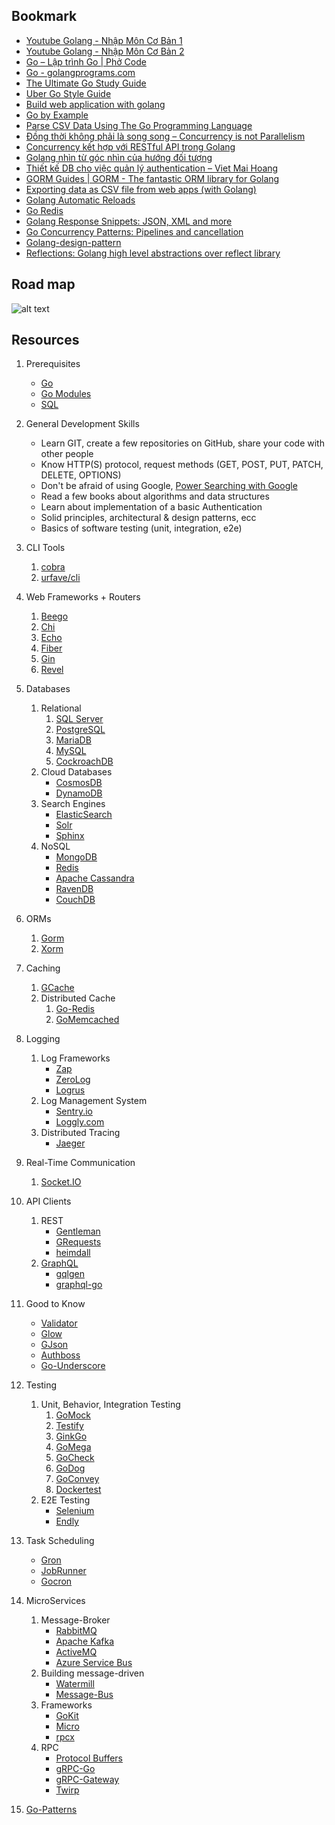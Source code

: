 ## Bookmark
- [Youtube Golang - Nhập Môn Cơ Bản 1](https://www.youtube.com/watch?v=E8N7d479z3E)
- [Youtube Golang - Nhập Môn Cơ Bản 2](https://www.youtube.com/watch?v=DH4Yv7uSCco)
- [Go – Lập trình Go | Phở Code](https://phocode.com/golang/go-lap-trinh-go/)
- [Go - golangprograms.com](http://golangprograms.com)
- [The Ultimate Go Study Guide](https://github.com/ardanlabs/gotraining-studyguide)
- [Uber Go Style Guide](https://github.com/uber-go/guide/blob/master/style.md)
- [Build web application with golang](https://github.com/astaxie/build-web-application-with-golang)
- [Go by Example](https://gobyexample.com)
- [Parse CSV Data Using The Go Programming Language](https://www.thepolyglotdeveloper.com/2017/03/parse-csv-data-go-programming-language/?fbclid=IwAR2Bz_BrEl-hDVYoejQrZ44CCyVltHcRyRjg6a_e04pRxOhR6H3mcWHVz1U)
- [Đồng thời không phải là song song – Concurrency is not Parallelism](https://text.relipasoft.com/2016/12/dong-thoi-khong-phai-la-song-song-concurrency-is-not-parallelism)
- [Concurrency kết hợp với RESTful API trong Golang](https://codingpearls.com/go-programming/concurrency-ket-hop-voi-restful-api-trong-golang.html)
- [Golang nhìn từ góc nhìn của hướng đối tượng](https://kipalog.com/posts/Golang-nhin-tu-goc-nhin-cua-huong-doi-tuong)
- [Thiết kế DB cho việc quản lý authentication – Viet Mai Hoang](https://medium0.com/@vietmaihoang/thi%E1%BA%BFt-k%E1%BA%BF-db-cho-vi%E1%BB%87c-qu%E1%BA%A3n-l%C3%BD-authentication-f3d1a6b909f6)
- [GORM Guides | GORM - The fantastic ORM library for Golang](https://gorm.io/docs)
- [Exporting data as CSV file from web apps (with Golang)](https://www.jernejsila.com/2015/11/12/exporting-data-as-csv-file-from-web-apps-with-golang/)
- [Golang Automatic Reloads](http://alexedwards.net/blog/golang-automatic-reloads)
- [Go Redis](https://github.com/go-redis/redis)
- [Golang Response Snippets: JSON, XML and more](http://alexedwards.net/blog/golang-response-snippets)
- [Go Concurrency Patterns: Pipelines and cancellation](https://blog.golang.org/pipelines)
- [Golang-design-pattern](https://github.com/senghoo/golang-design-pattern)
- [Reflections: Golang high level abstractions over reflect library](http://github.com/oleiade/reflections)

## Road map
![alt text](https://raw.githubusercontent.com/Alikhll/golang-developer-roadmap/master/golang-developer-roadmap.png)


## Resources

1. Prerequisites

   - [Go](https://golangbot.com/)
   - [Go Modules](https://blog.golang.org/using-go-modules)
   - [SQL](https://www.w3schools.com/sql/default.asp)

2. General Development Skills

   - Learn GIT, create a few repositories on GitHub, share your code with other people
   - Know HTTP(S) protocol, request methods (GET, POST, PUT, PATCH, DELETE, OPTIONS)
   - Don't be afraid of using Google, [Power Searching with Google](http://www.powersearchingwithgoogle.com/)
   - Read a few books about algorithms and data structures
   - Learn about implementation of a basic Authentication
   - Solid principles, architectural & design patterns, ecc
   - Basics of software testing (unit, integration, e2e)

3. CLI Tools
   1. [cobra](https://github.com/spf13/cobra)
   2. [urfave/cli](https://github.com/urfave/cli)

4. Web Frameworks + Routers

   1. [Beego](https://github.com/astaxie/beego)
   2. [Chi](https://github.com/go-chi/chi)
   3. [Echo](https://github.com/labstack/echo)
   4. [Fiber](https://github.com/gofiber/fiber)
   5. [Gin](https://github.com/gin-gonic/gin)
   6. [Revel](https://github.com/revel/revel)

5. Databases

   1. Relational
      1. [SQL Server](https://www.microsoft.com/en-us/sql-server/sql-server-2017)
      2. [PostgreSQL](https://www.postgresql.org/)
      3. [MariaDB](https://mariadb.org/)
      4. [MySQL](https://www.mysql.com/)
      5. [CockroachDB](https://www.cockroachlabs.com/) 
   2. Cloud Databases
      - [CosmosDB](https://docs.microsoft.com/en-us/azure/cosmos-db)
      - [DynamoDB](https://aws.amazon.com/dynamodb/)
   3. Search Engines
      - [ElasticSearch](https://www.elastic.co/)
      - [Solr](http://lucene.apache.org/solr/)
      - [Sphinx](http://sphinxsearch.com/)
   4. NoSQL
      - [MongoDB](https://www.mongodb.com/)
      - [Redis](https://redis.io/)
      - [Apache Cassandra](http://cassandra.apache.org/)
      - [RavenDB](https://github.com/ravendb/ravendb)
      - [CouchDB](http://couchdb.apache.org/)

6. ORMs

   1. [Gorm](https://github.com/go-gorm/gorm)
   2. [Xorm](https://github.com/go-xorm/xorm)

7. Caching

   1. [GCache](https://github.com/bluele/gcache)
   2. Distributed Cache
      1. [Go-Redis](https://github.com/go-redis/redis)
      2. [GoMemcached](https://github.com/bradfitz/gomemcache)

8. Logging

   1. Log Frameworks
      - [Zap](https://github.com/uber-go/zap)
      - [ZeroLog](https://github.com/rs/zerolog)
      - [Logrus](https://github.com/sirupsen/logrus)
   2. Log Management System
      - [Sentry.io](http://sentry.io)
      - [Loggly.com](https://loggly.com)
   3. Distributed Tracing
      - [Jaeger](https://www.jaegertracing.io/)

9. Real-Time Communication
   1. [Socket.IO](https://socket.io/)

10. API Clients

    1. REST
       - [Gentleman](https://github.com/h2non/gentleman)
       - [GRequests](https://github.com/kennethreitz/grequests)
       - [heimdall](https://github.com/gojek/heimdall)
    2. [GraphQL](https://graphql.org/)
       - [gqlgen](https://github.com/99designs/gqlgen)
       - [graphql-go](https://github.com/graph-gophers/graphql-go)

11. Good to Know

    - [Validator](https://github.com/go-playground/validator)
    - [Glow](https://github.com/pytorch/glow)
    - [GJson](https://github.com/tidwall/gjson)
    - [Authboss](https://github.com/volatiletech/authboss)
    - [Go-Underscore](https://github.com/ahl5esoft/golang-underscore)

12. Testing

    1. Unit, Behavior, Integration Testing
       1. [GoMock](https://github.com/golang/mock)
       2. [Testify](https://github.com/stretchr/testify)
       3. [GinkGo](https://github.com/onsi/ginkgo)
       4. [GoMega](https://github.com/onsi/gomega)
       5. [GoCheck](https://github.com/go-check/check)
       6. [GoDog](https://github.com/DATA-DOG/godog)
       7. [GoConvey](https://github.com/smartystreets/goconvey)
       8. [Dockertest](https://github.com/ory/dockertest)
    2. E2E Testing
       - [Selenium](https://github.com/tebeka/selenium)
       - [Endly](https://github.com/viant/endly)

13. Task Scheduling

    - [Gron](https://github.com/roylee0704/gron)
    - [JobRunner](https://github.com/bamzi/jobrunner)
    - [Gocron](https://github.com/go-co-op/gocron)

14. MicroServices

    1. Message-Broker
       - [RabbitMQ](https://www.rabbitmq.com/tutorials/tutorial-one-go.html)
       - [Apache Kafka](https://kafka.apache.org/)
       - [ActiveMQ](https://github.com/apache/activemq)
       - [Azure Service Bus](https://docs.microsoft.com/en-us/azure/service-bus-messaging/service-bus-messaging-overview)
    2. Building message-driven
       - [Watermill](https://github.com/ThreeDotsLabs/watermill)
       - [Message-Bus](https://github.com/vardius/message-bus)
    3. Frameworks
         - [GoKit](https://github.com/go-kit/kit)
         - [Micro](https://github.com/micro/go-micro)
         - [rpcx](https://github.com/smallnest/rpcx)
    4. RPC
         - [Protocol Buffers](https://github.com/protocolbuffers/protobuf)
         - [gRPC-Go](https://github.com/grpc/grpc-go)
         - [gRPC-Gateway](https://github.com/grpc-ecosystem/grpc-gateway)
         - [Twirp](https://github.com/twitchtv/twirp)

15. [Go-Patterns](https://github.com/tmrts/go-patterns)
